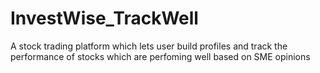# InvestWise_TrackWell
A stock trading platform which lets user build profiles and track the performance of stocks which are perfoming well based on SME opinions
